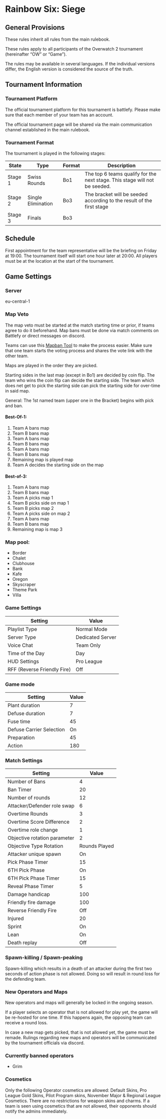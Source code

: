 # Rainbow Six: Siege

## General Provisions

These rules inherit all rules from the main rulebook.

These rules apply to all participants of the Overwatch 2 tournament (hereinafter “OW” or “Game”).

The rules may be available in several languages. If the individual versions differ, the English version is considered the source of the truth.

## Tournament Information

### Tournament Platform

The official tournament platform for this tournament is battlefy.
Please make sure that each member of your team has an account.

The official tournament page will be shared via the main communication channel established in the main rulebook.

### Tournament Format

The tournament is played in the following stages:

| State   | Type               | Format | Description                                                                |
|---------|--------------------|--------|----------------------------------------------------------------------------|
| Stage 1 | Swiss Rounds       | Bo1    | The top 6 teams qualify for the next stage. This stage will not be seeded. |
| Stage 2 | Single Elimination | Bo3    | The bracket will be seeded according to the result of the first stage      |
| Stage 3 | Finals             | Bo3    |                                                                            |

## Schedule

First appointment for the team representative will be the briefing on Friday at 19:00.
The tournament itself will start one hour later at 20:00.
All players must be at the location at the start of the tournament.

## Game Settings

### Server

eu-central-1

### Map Veto

The map veto must be started at the match starting time or prior, if teams agree to do it beforehand.
Map bans must be done via match comments on Battlefy or direct messages on discord.

Teams can use this [Mapban Tool](https://www.mapban.gg/en/ban/r6s/competitive) to make the process easier.
Make sure that one team starts the voting process and shares the vote link with the other team.

Maps are played in the order they are picked.

Starting sides in the last map (except in Bo1) are decided by coin flip.
The team who wins the coin flip can decide the starting side.
The team which does net get to pick the starting side can pick the starting side for over-time in said map.

General: The 1st named team (upper one in the Bracket) begins with pick and ban.

#### Best-Of-1:

1. Team A bans map
2. Team B bans map
3. Team A bans map
4. Team B bans map
5. Team A bans map
6. Team B bans map
7. Remaining map is played map
8. Team A decides the starting side on the map

#### Best-of-3:

1. Team A bans map
2. Team B bans map
3. Team A picks map 1
4. Team B picks side on map 1
5. Team B picks map 2
6. Team A picks side on map 2
7. Team A bans map
8. Team B bans map
9. Remaining map is map 3

### Map pool:

* Border
* Chalet
* Clubhouse
* Bank
* Kafe
* Oregon
* Skyscraper
* Theme Park
* Villa


### Game Settings

| Setting                         | Value            |
|---------------------------------|------------------|
| Playlist Type                   | Normal Mode      |
| Server Type                     | Dedicated Server |
| Voice Chat                      | Team Only        |
| Time of the Day                 | Day              |
| HUD Settings                    | Pro League       |
| RFF (Reverse Friendly Fire)     | Off              |

### Game mode

| Setting                  | Value |
|--------------------------|-------|
| Plant duration           | 7     |
| Defuse duration          | 7     |
| Fuse time                | 45    |
| Defuse Carrier Selection | On    |
| Preparation              | 45    |
| Action                   | 180   |

### Match Settings

| Setting                      | Value         |
|------------------------------|---------------|
| Number of Bans               | 4             |
| Ban Timer                    | 20            |
| Number of rounds             | 12            |
| Attacker/Defender role swap  | 6             |
| Overtime Rounds              | 3             |
| Overtime Score Difference    | 2             |
| Overtime role change         | 1             |
| Objective rotation parameter | 2             |
| Objective Type Rotation      | Rounds Played |
| Attacker unique spawn        | On            |
| Pick Phase Timer             | 15            |
| 6TH Pick Phase               | On            |
| 6TH Pick Phase Timer         | 15            |
| Reveal Phase Timer           | 5             |
| Damage handicap              | 100           |
| Friendly fire damage         | 100           |
| Reverse Friendly Fire        | Off           |
| Injured                      | 20            |
| Sprint                       | On            |
| Lean                         | On            |
| Death replay                 | Off           |

### Spawn-killing / Spawn-peaking

Spawn-killing which results in a death of an attacker during the first two seconds of action phase is not allowed.
Doing so will result in round loss for the defending team.

### New Operators and Maps

New operators and maps will generally be locked in the ongoing season.

If a player selects an operator that is not allowed for play yet, the game will be re-hosted for one time.
If this happens again, the opposing team can receive a round loss.

In case a new map gets picked, that is not allowed yet, the game must be remade.
Rulings regarding new maps and operators will be communicated by the tournament officials via discord.

### Currently banned operators

* Grim

### Cosmetics

Only the following Operator cosmetics are allowed: Default Skins, Pro League Gold Skins, Pilot Program skins, November Major & Regional League Cosmetics.
There are no restrictions for weapon skins and charms. If a team is seen using cosmetics that are not allowed, their opponents should notify the admins immediately.
